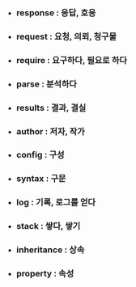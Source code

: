 - ### response : 응답, 호응
- ### request : 요청, 의뢰, 청구물
- ### require : 요구하다, 필요로 하다
- ### parse :  분석하다
- ### results : 결과, 결실
- ### author : 저자, 작가
- ### config : 구성
- ### syntax : 구문
- ### log : 기록, 로그를 얻다
- ### stack : 쌓다, 쌓기
- ### inheritance : 상속
- ### property : 속성